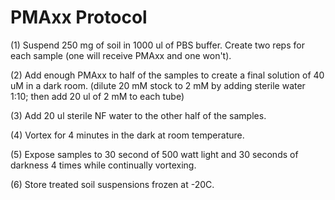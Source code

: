 # PMAxx Protocol

(1)	Suspend 250 mg of soil in 1000 ul of PBS buffer. Create two reps for each sample (one will receive PMAxx and one won't).

(2)	Add enough PMAxx to half of the samples to create a final solution of 40 uM in a dark room. (dilute 20 mM stock to 2 mM by adding sterile water 1:10; then add 20 ul of 2 mM to each tube)

(3) Add 20 ul sterile NF water to the other half of the samples.

(4)	Vortex for 4 minutes in the dark at room temperature.

(5)	Expose samples to 30 second of 500 watt light and 30 seconds of darkness 4 times while continually vortexing.

(6)	Store treated soil suspensions frozen at -20C.
